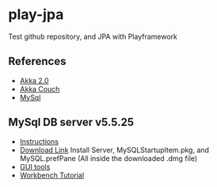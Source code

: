 play-jpa
========

Test github repository, and JPA with Playframework

## References

* [Akka 2.0](http://akka.io/)
* [Akka Couch](https://raw.github.com/m242/akka-couch)
* [MySql](http://dev.mysql.com/downloads/mysql/)


## MySql DB server v5.5.25

* [Instructions](http://dev.mysql.com/doc/refman/5.5/en/macosx-installation.html)
* [Download Link](http://dev.mysql.com/downloads/mysql/)
Install Server, MySQLStartupItem.pkg, and MySQL.prefPane (All inside the downloaded .dmg file)
* [GUI tools](http://dev.mysql.com/downloads/workbench/5.2.html)
* [Workbench Tutorial](http://dev.mysql.com/doc/workbench/en/wb-getting-started-tutorial-creating-a-model.html)


